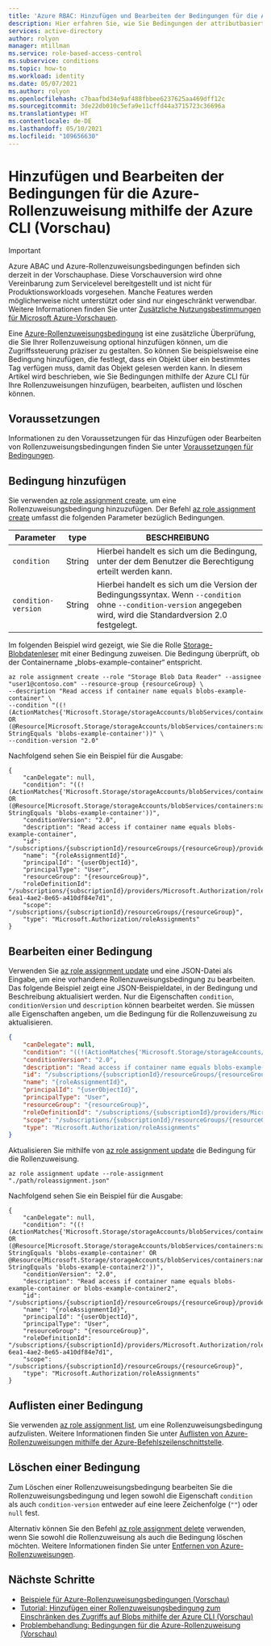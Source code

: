 ```yaml
---
title: 'Azure RBAC: Hinzufügen und Bearbeiten der Bedingungen für die Azure-Rollenzuweisung mithilfe der Azure CLI (Vorschau)'
description: Hier erfahren Sie, wie Sie Bedingungen der attributbasierten Zugriffssteuerung (Attribute-Based Access Control, ABAC) in Azure-Rollenzuweisungen über die Azure CLI und unter Verwendung der rollenbasierten Zugriffssteuerung von Azure (Role-Based Access Control, Azure RBAC) hinzufügen, auflisten, anzeigen oder löschen.
services: active-directory
author: rolyon
manager: mtillman
ms.service: role-based-access-control
ms.subservice: conditions
ms.topic: how-to
ms.workload: identity
ms.date: 05/07/2021
ms.author: rolyon
ms.openlocfilehash: c7baafbd34e9af488fbbee6237625aa469dff12c
ms.sourcegitcommit: 3de22db010c5efa9e11cffd44a3715723c36696a
ms.translationtype: HT
ms.contentlocale: de-DE
ms.lasthandoff: 05/10/2021
ms.locfileid: "109656630"
---
```

# <a name="add-or-edit-azure-role-assignment-conditions-using-azure-cli-preview"></a>Hinzufügen und Bearbeiten der Bedingungen für die Azure-Rollenzuweisung mithilfe der Azure CLI (Vorschau)

> [!IMPORTANT]
> Azure ABAC und Azure-Rollenzuweisungsbedingungen befinden sich derzeit in der Vorschauphase.
> Diese Vorschauversion wird ohne Vereinbarung zum Servicelevel bereitgestellt und ist nicht für Produktionsworkloads vorgesehen. Manche Features werden möglicherweise nicht unterstützt oder sind nur eingeschränkt verwendbar.
> Weitere Informationen finden Sie unter [Zusätzliche Nutzungsbestimmungen für Microsoft Azure-Vorschauen](https://azure.microsoft.com/support/legal/preview-supplemental-terms/).

Eine [Azure-Rollenzuweisungsbedingung](conditions-overview.md) ist eine zusätzliche Überprüfung, die Sie Ihrer Rollenzuweisung optional hinzufügen können, um die Zugriffssteuerung präziser zu gestalten. So können Sie beispielsweise eine Bedingung hinzufügen, die festlegt, dass ein Objekt über ein bestimmtes Tag verfügen muss, damit das Objekt gelesen werden kann. In diesem Artikel wird beschrieben, wie Sie Bedingungen mithilfe der Azure CLI für Ihre Rollenzuweisungen hinzufügen, bearbeiten, auflisten und löschen können.

## <a name="prerequisites"></a>Voraussetzungen

Informationen zu den Voraussetzungen für das Hinzufügen oder Bearbeiten von Rollenzuweisungsbedingungen finden Sie unter [Voraussetzungen für Bedingungen](conditions-prerequisites.md).

## <a name="add-a-condition"></a>Bedingung hinzufügen

Sie verwenden [az role assignment create](/cli/azure/role/assignment#az_role_assignment_create), um eine Rollenzuweisungsbedingung hinzuzufügen. Der Befehl [az role assignment create](/cli/azure/role/assignment#az_role_assignment_create) umfasst die folgenden Parameter bezüglich Bedingungen.

| Parameter | type | BESCHREIBUNG |
| --- | --- | --- |
| `condition` | String | Hierbei handelt es sich um die Bedingung, unter der dem Benutzer die Berechtigung erteilt werden kann. |
| `condition-version` | String | Hierbei handelt es sich um die Version der Bedingungssyntax. Wenn `--condition` ohne `--condition-version` angegeben wird, wird die Standardversion 2.0 festgelegt. |

Im folgenden Beispiel wird gezeigt, wie Sie die Rolle [Storage-Blobdatenleser](built-in-roles.md#storage-blob-data-reader) mit einer Bedingung zuweisen. Die Bedingung überprüft, ob der Containername „blobs-example-container“ entspricht.

```azurecli
az role assignment create --role "Storage Blob Data Reader" --assignee "user1@contoso.com" --resource-group {resourceGroup} \
--description "Read access if container name equals blobs-example-container" \
--condition "((!(ActionMatches{'Microsoft.Storage/storageAccounts/blobServices/containers/blobs/read'})) OR (@Resource[Microsoft.Storage/storageAccounts/blobServices/containers:name] StringEquals 'blobs-example-container'))" \
--condition-version "2.0"
```

Nachfolgend sehen Sie ein Beispiel für die Ausgabe:

```azurecli
{
    "canDelegate": null,
    "condition": "((!(ActionMatches{'Microsoft.Storage/storageAccounts/blobServices/containers/blobs/read'})) OR (@Resource[Microsoft.Storage/storageAccounts/blobServices/containers:name] StringEquals 'blobs-example-container'))",
    "conditionVersion": "2.0",
    "description": "Read access if container name equals blobs-example-container",
    "id": "/subscriptions/{subscriptionId}/resourceGroups/{resourceGroup}/providers/Microsoft.Authorization/roleAssignments/{roleAssignmentId}",
    "name": "{roleAssignmentId}",
    "principalId": "{userObjectId}",
    "principalType": "User",
    "resourceGroup": "{resourceGroup}",
    "roleDefinitionId": "/subscriptions/{subscriptionId}/providers/Microsoft.Authorization/roleDefinitions/2a2b9908-6ea1-4ae2-8e65-a410df84e7d1",
    "scope": "/subscriptions/{subscriptionId}/resourceGroups/{resourceGroup}",
    "type": "Microsoft.Authorization/roleAssignments"
}
```

## <a name="edit-a-condition"></a>Bearbeiten einer Bedingung

Verwenden Sie [az role assignment update](/cli/azure/role/assignment#az_role_assignment_update) und eine JSON-Datei als Eingabe, um eine vorhandene Rollenzuweisungsbedingung zu bearbeiten. Das folgende Beispiel zeigt eine JSON-Beispieldatei, in der Bedingung und Beschreibung aktualisiert werden. Nur die Eigenschaften `condition`, `conditionVersion` und `description` können bearbeitet werden. Sie müssen alle Eigenschaften angeben, um die Bedingung für die Rollenzuweisung zu aktualisieren.

```json
{
    "canDelegate": null,
    "condition": "((!(ActionMatches{'Microsoft.Storage/storageAccounts/blobServices/containers/blobs/read'})) OR (@Resource[Microsoft.Storage/storageAccounts/blobServices/containers:name] StringEquals 'blobs-example-container' OR @Resource[Microsoft.Storage/storageAccounts/blobServices/containers:name] StringEquals 'blobs-example-container2'))",
    "conditionVersion": "2.0",
    "description": "Read access if container name equals blobs-example-container or blobs-example-container2",
    "id": "/subscriptions/{subscriptionId}/resourceGroups/{resourceGroup}/providers/Microsoft.Authorization/roleAssignments/{roleAssignmentId}",
    "name": "{roleAssignmentId}",
    "principalId": "{userObjectId}",
    "principalType": "User",
    "resourceGroup": "{resourceGroup}",
    "roleDefinitionId": "/subscriptions/{subscriptionId}/providers/Microsoft.Authorization/roleDefinitions/2a2b9908-6ea1-4ae2-8e65-a410df84e7d1",
    "scope": "/subscriptions/{subscriptionId}/resourceGroups/{resourceGroup}",
    "type": "Microsoft.Authorization/roleAssignments"
}
```

Aktualisieren Sie mithilfe von [az role assignment update](/cli/azure/role/assignment#az_role_assignment_update) die Bedingung für die Rollenzuweisung.

```azurecli
az role assignment update --role-assignment "./path/roleassignment.json"
```

Nachfolgend sehen Sie ein Beispiel für die Ausgabe:

```azurecli
{
    "canDelegate": null,
    "condition": "((!(ActionMatches{'Microsoft.Storage/storageAccounts/blobServices/containers/blobs/read'})) OR (@Resource[Microsoft.Storage/storageAccounts/blobServices/containers:name] StringEquals 'blobs-example-container' OR @Resource[Microsoft.Storage/storageAccounts/blobServices/containers:name] StringEquals 'blobs-example-container2'))",
    "conditionVersion": "2.0",
    "description": "Read access if container name equals blobs-example-container or blobs-example-container2",
    "id": "/subscriptions/{subscriptionId}/resourceGroups/{resourceGroup}/providers/Microsoft.Authorization/roleAssignments/{roleAssignmentId}",
    "name": "{roleAssignmentId}",
    "principalId": "{userObjectId}",
    "principalType": "User",
    "resourceGroup": "{resourceGroup}",
    "roleDefinitionId": "/subscriptions/{subscriptionId}/providers/Microsoft.Authorization/roleDefinitions/2a2b9908-6ea1-4ae2-8e65-a410df84e7d1",
    "scope": "/subscriptions/{subscriptionId}/resourceGroups/{resourceGroup}",
    "type": "Microsoft.Authorization/roleAssignments"
}
```

## <a name="list-a-condition"></a>Auflisten einer Bedingung

Sie verwenden [az role assignment list](/cli/azure/role/assignment#az_role_assignment_list), um eine Rollenzuweisungsbedingung aufzulisten. Weitere Informationen finden Sie unter [Auflisten von Azure-Rollenzuweisungen mithilfe der Azure-Befehlszeilenschnittstelle](role-assignments-list-cli.md).

## <a name="delete-a-condition"></a>Löschen einer Bedingung

Zum Löschen einer Rollenzuweisungsbedingung bearbeiten Sie die Rollenzuweisungsbedingung und legen sowohl die Eigenschaft `condition` als auch `condition-version` entweder auf eine leere Zeichenfolge (`""`) oder `null` fest.

Alternativ können Sie den Befehl [az role assignment delete](/cli/azure/role/assignment#az_role_assignment_delete) verwenden, wenn Sie sowohl die Rollenzuweisung als auch die Bedingung löschen möchten. Weitere Informationen finden Sie unter [Entfernen von Azure-Rollenzuweisungen](role-assignments-remove.md).

## <a name="next-steps"></a>Nächste Schritte

- [Beispiele für Azure-Rollenzuweisungsbedingungen (Vorschau)](../storage/common/storage-auth-abac-examples.md)
- [Tutorial: Hinzufügen einer Rollenzuweisungsbedingung zum Einschränken des Zugriffs auf Blobs mithilfe der Azure CLI (Vorschau)](../storage/common/storage-auth-abac-cli.md)
- [Problembehandlung: Bedingungen für die Azure-Rollenzuweisung (Vorschau)](conditions-troubleshoot.md)
